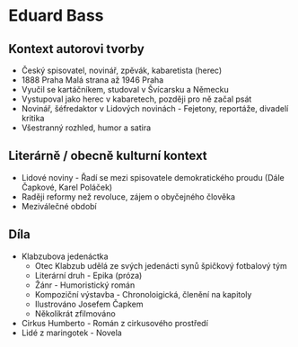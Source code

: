 # Eduard Bass

## Kontext autorovi tvorby

- Český spisovatel, novinář, zpěvák, kabaretista (herec)
- 1888 Praha Malá strana až 1946 Praha
- Vyučil se kartáčníkem, studoval v Švícarsku a Německu
- Vystupoval jako herec v kabaretech, později pro ně začal psát
- Novinář, šéfredaktor v Lidových novinách - Fejetony, reportáže, divadelí kritika
- Všestranný rozhled, humor a satira

## Literárně / obecně kulturní kontext

- Lidové noviny - Řadí se mezi spisovatele demokratického proudu (Dále Čapkové, Karel Poláček)
- Raději reformy než revoluce, zájem o obyčejného člověka
- Meziválečné období

## Díla

- Klabzubova jedenáctka
  - Otec Klabzub udělá ze svých jedenácti synů špičkový fotbalový tým
  - Literární druh - Epika (próza)
  - Žánr - Humoristický román
  - Kompoziční výstavba - Chronoloigická, členění na kapitoly
  - Ilustrováno Josefem Čapkem
  - Několikrát zfilmováno
- Cirkus Humberto - Román z cirkusového prostředí
- Lidé z maringotek - Novela
